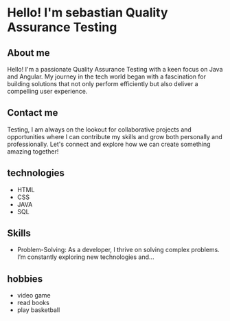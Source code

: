 # Hello! I'm sebastian Quality Assurance Testing 

## About me

Hello! I'm a passionate Quality Assurance Testing  with a keen focus on Java and Angular. My journey in the tech world began with a fascination for building solutions that not only perform efficiently but also deliver a compelling user experience.

## Contact me

Testing, I am always on the lookout for collaborative projects and opportunities where I can contribute my skills and grow both personally and professionally. Let's connect and explore how we can create something amazing together!


## technologies

- HTML
- CSS
- JAVA
- SQL


## Skills

- Problem-Solving: As a developer, I thrive on solving complex problems. I’m constantly exploring new technologies and...


## hobbies
- video game
- read books
- play basketball


